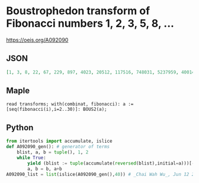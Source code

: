 # Boustrophedon transform of Fibonacci numbers 1, 2, 3, 5, 8, \.\.\.
https://oeis.org/A092090
## JSON
```JSON
[1, 3, 8, 22, 67, 229, 897, 4023, 20512, 117516, 748031, 5237959, 40014097, 331156423, 2951484420, 28184585550, 287085799927, 3106996356945, 35603555478689, 430652619722011, 5483239453957132, 73305511708044652, 1026690239891085363, 15033060056592047307]
```
## Maple
```Maple
read transforms; with(combinat, fibonacci): a := [seq(fibonacci(i),i=2..30)]: BOUS2(a);
```
## Python
```Python
from itertools import accumulate, islice
def A092090_gen(): # generator of terms
    blist, a, b = tuple(), 1, 2
    while True:
        yield (blist := tuple(accumulate(reversed(blist),initial=a)))[-1]
        a, b = b, a+b
A092090_list = list(islice(A092090_gen(),40)) # _Chai Wah Wu_, Jun 12 2022
```
